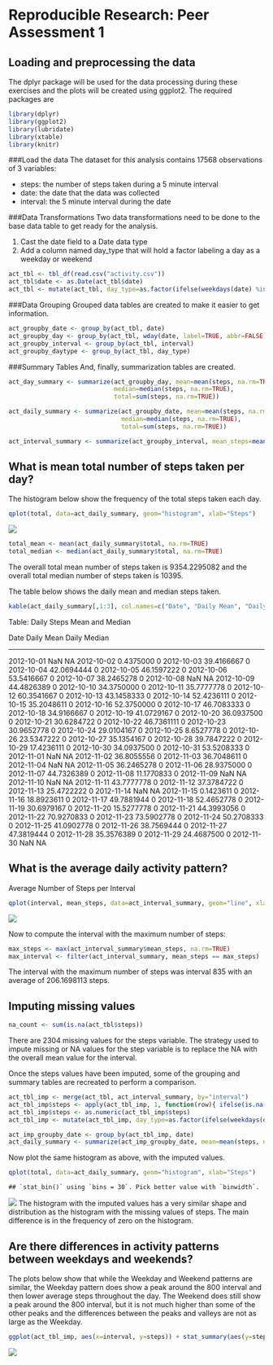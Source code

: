 # Reproducible Research: Peer Assessment 1


## Loading and preprocessing the data
The dplyr package will be used for the data processing during these exercises and the plots will be created using ggplot2. The required packages are 


```r
library(dplyr)
library(ggplot2)
library(lubridate)
library(xtable)
library(knitr)
```

###Load the data
The dataset for this analysis contains 17568 observations of 3 variables:  
- steps: the number of steps taken during a 5 minute interval  
- date: the date that the data was collected  
- interval: the 5 minute interval during the date  
  
###Data Transformations
Two data transformations need to be done to the base data table to get ready for the analysis.  
1. Cast the date field to a Date data type  
2. Add a column named day_type that will hold a factor labeling a day as a weekday or weekend  

```r
act_tbl <- tbl_df(read.csv("activity.csv"))
act_tbl$date <- as.Date(act_tbl$date)
act_tbl <- mutate(act_tbl, day_type=as.factor(ifelse(weekdays(date) %in% c("Saturday", "Sunday"), "Weekend", "Weekday")))
```

###Data Grouping
Grouped data tables are created to make it easier to get information.

```r
act_groupby_date <- group_by(act_tbl, date)
act_groupby_day <- group_by(act_tbl, wday(date, label=TRUE, abbr=FALSE))
act_groupby_interval <- group_by(act_tbl, interval)
act_groupby_daytype <- group_by(act_tbl, day_type)
```

###Summary Tables
And, finally, summarization tables are created.

```r
act_day_summary <- summarize(act_groupby_day, mean=mean(steps, na.rm=TRUE), 
                             median=median(steps, na.rm=TRUE), 
                             total=sum(steps, na.rm=TRUE))

act_daily_summary <- summarize(act_groupby_date, mean=mean(steps, na.rm=TRUE), 
                               median=median(steps, na.rm=TRUE), 
                               total=sum(steps, na.rm=TRUE))

act_interval_summary <- summarize(act_groupby_interval, mean_steps=mean(steps, na.rm=TRUE))
```
## What is mean total number of steps taken per day?
The histogram below show the frequency of the total steps taken each day.   

```r
qplot(total, data=act_daily_summary, geom="histogram", xlab="Steps")
```

![](PA1_template_files/figure-html/unnamed-chunk-5-1.png)<!-- -->

```r
total_mean <- mean(act_daily_summary$total, na.rm=TRUE)
total_median <- median(act_daily_summary$total, na.rm=TRUE)
```

The overall total mean number of steps taken is 9354.2295082 and the overall total median number of steps taken is 10395.   

The table below shows the daily mean and median steps taken.   

```r
kable(act_daily_summary[,1:3], col.names=c("Date", "Daily Mean", "Daily Median"), caption="Daily Steps Mean and Median")
```



Table: Daily Steps Mean and Median

Date          Daily Mean   Daily Median
-----------  -----------  -------------
2012-10-01           NaN             NA
2012-10-02     0.4375000              0
2012-10-03    39.4166667              0
2012-10-04    42.0694444              0
2012-10-05    46.1597222              0
2012-10-06    53.5416667              0
2012-10-07    38.2465278              0
2012-10-08           NaN             NA
2012-10-09    44.4826389              0
2012-10-10    34.3750000              0
2012-10-11    35.7777778              0
2012-10-12    60.3541667              0
2012-10-13    43.1458333              0
2012-10-14    52.4236111              0
2012-10-15    35.2048611              0
2012-10-16    52.3750000              0
2012-10-17    46.7083333              0
2012-10-18    34.9166667              0
2012-10-19    41.0729167              0
2012-10-20    36.0937500              0
2012-10-21    30.6284722              0
2012-10-22    46.7361111              0
2012-10-23    30.9652778              0
2012-10-24    29.0104167              0
2012-10-25     8.6527778              0
2012-10-26    23.5347222              0
2012-10-27    35.1354167              0
2012-10-28    39.7847222              0
2012-10-29    17.4236111              0
2012-10-30    34.0937500              0
2012-10-31    53.5208333              0
2012-11-01           NaN             NA
2012-11-02    36.8055556              0
2012-11-03    36.7048611              0
2012-11-04           NaN             NA
2012-11-05    36.2465278              0
2012-11-06    28.9375000              0
2012-11-07    44.7326389              0
2012-11-08    11.1770833              0
2012-11-09           NaN             NA
2012-11-10           NaN             NA
2012-11-11    43.7777778              0
2012-11-12    37.3784722              0
2012-11-13    25.4722222              0
2012-11-14           NaN             NA
2012-11-15     0.1423611              0
2012-11-16    18.8923611              0
2012-11-17    49.7881944              0
2012-11-18    52.4652778              0
2012-11-19    30.6979167              0
2012-11-20    15.5277778              0
2012-11-21    44.3993056              0
2012-11-22    70.9270833              0
2012-11-23    73.5902778              0
2012-11-24    50.2708333              0
2012-11-25    41.0902778              0
2012-11-26    38.7569444              0
2012-11-27    47.3819444              0
2012-11-28    35.3576389              0
2012-11-29    24.4687500              0
2012-11-30           NaN             NA

## What is the average daily activity pattern?
Average Number of Steps per Interval

```r
qplot(interval, mean_steps, data=act_interval_summary, geom="line", xlab="Interval", ylab="Average Number of Steps")
```

![](PA1_template_files/figure-html/unnamed-chunk-7-1.png)<!-- -->

Now to compute the interval with the maximum number of steps:

```r
max_steps <- max(act_interval_summary$mean_steps, na.rm=TRUE)
max_interval <- filter(act_interval_summary, mean_steps == max_steps)
```
The interval with the maximum number of steps was interval 835 with an average of 206.1698113 steps.   

## Imputing missing values

```r
na_count <- sum(is.na(act_tbl$steps))
```

There are 2304 missing values for the steps variable. The strategy used to impute missing or NA values for the step variable is to replace the NA with the overall mean value for the interval.  
   
Once the steps values have been imputed, some of the grouping and summary tables are recreated to perform a comparison.  

```r
act_tbl_imp <- merge(act_tbl, act_interval_summary, by="interval")
act_tbl_imp$steps <- apply(act_tbl_imp, 1, function(row){ ifelse(is.na(row[2]), row[5], row[2])})
act_tbl_imp$steps <- as.numeric(act_tbl_imp$steps)
act_tbl_imp <- mutate(act_tbl_imp, day_type=as.factor(ifelse(weekdays(date) %in% c("Saturday", "Sunday"), "Weekend", "Weekday")))

act_imp_groupby_date <- group_by(act_tbl_imp, date)
act_daily_summary <- summarize(act_imp_groupby_date, mean=mean(steps, na.rm=TRUE), median=median(steps, na.rm=TRUE), total=sum(steps, na.rm=TRUE))
```

Now plot the same histogram as above, with the imputed values.

```r
qplot(total, data=act_daily_summary, geom="histogram", xlab="Steps")
```

```
## `stat_bin()` using `bins = 30`. Pick better value with `binwidth`.
```

![](PA1_template_files/figure-html/unnamed-chunk-11-1.png)<!-- -->
The histogram with the imputed values has a very similar shape and distribution as the histogram with the missing values of steps. The main difference is in the frequency of zero on the histogram.   

## Are there differences in activity patterns between weekdays and weekends?
The plots below show that while the Weekday and Weekend patterns are similar, the Weekday pattern does show a peak around the 800 interval and then lower average steps throughout the day. The Weekend does still show a peak around the 800 interval, but it is not much higher than some of the other peaks and the differences between the peaks and valleys are not as large as the Weekday.


```r
ggplot(act_tbl_imp, aes(x=interval, y=steps)) + stat_summary(aes(y=steps, group=1), fun.y=mean, geom="line", group=1) + facet_grid(day_type~.)
```

![](PA1_template_files/figure-html/unnamed-chunk-12-1.png)<!-- -->
